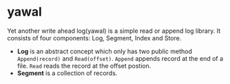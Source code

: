 # yawal

Yet another write ahead log(yawal) is a simple read or append log library. It consists of four components: Log, Segment, Index and Store.

* **Log** is an abstract concept which only has two public method `Append(record)` and `Read(offset)`. `Append` appends record at the end of a file. `Read` reads the record at the offset postion.
* **Segment** is a collection of records.
